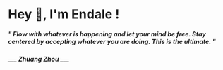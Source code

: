 <h1 title="head"> Hey 👋, I'm Endale !</h1>

**<h5><i>" Flow with whatever is happening and let your mind be free. Stay centered by accepting whatever you are doing. This is the ultimate. "</i></h5>**

*<b>___ Zhuang Zhou ___</b>*
